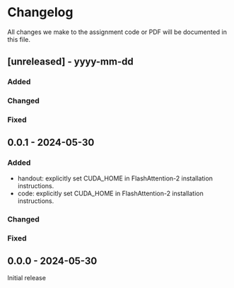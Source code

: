# Changelog

All changes we make to the assignment code or PDF will be documented in this file.

## [unreleased] - yyyy-mm-dd

### Added

### Changed

### Fixed

## 0.0.1 - 2024-05-30

### Added

- handout: explicitly set CUDA_HOME in FlashAttention-2 installation instructions. 
- code: explicitly set CUDA_HOME in FlashAttention-2 installation instructions.

### Changed

### Fixed


## 0.0.0 - 2024-05-30

Initial release

